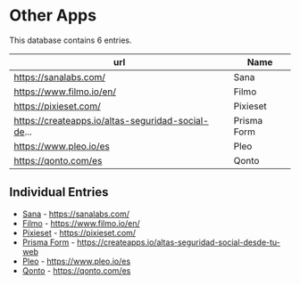 # Other Apps

This database contains 6 entries.

| url | Name |
| --- | --- |
| https://sanalabs.com/ | Sana |
| https://www.filmo.io/en/ | Filmo |
| https://pixieset.com/ | Pixieset |
| https://createapps.io/altas-seguridad-social-de... | Prisma Form |
| https://www.pleo.io/es | Pleo |
| https://qonto.com/es | Qonto |

## Individual Entries

- [Sana](sana.md) - https://sanalabs.com/
- [Filmo](filmo.md) - https://www.filmo.io/en/
- [Pixieset](pixieset.md) - https://pixieset.com/
- [Prisma Form](prisma-form.md) - https://createapps.io/altas-seguridad-social-desde-tu-web
- [Pleo](pleo.md) - https://www.pleo.io/es
- [Qonto](qonto.md) - https://qonto.com/es
